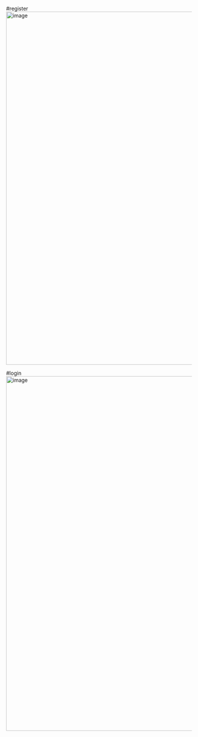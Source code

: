 
#register
<img width="956" alt="image" src="https://user-images.githubusercontent.com/130814859/234802822-a181433e-9fa0-40de-87ff-4f599f7da526.png">

#login
<img width="960" alt="image" src="https://user-images.githubusercontent.com/130814859/234803021-3b005f59-09ae-4e45-bff3-2014570afd03.png">

